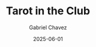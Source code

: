 ---
title: Tarot in the Club
author: Gabriel Chavez
date: 2025-06-01
tags: essays
category: memory
order: 8
layout: essay.njk
---